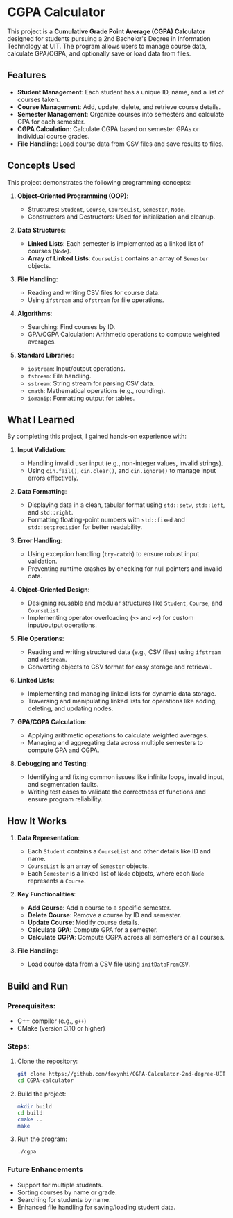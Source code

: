 # CGPA Calculator

This project is a **Cumulative Grade Point Average (CGPA) Calculator** designed for students pursuing a 2nd Bachelor's Degree in Information Technology at UIT. The program allows users to manage course data, calculate GPA/CGPA, and optionally save or load data from files.
## Features

- **Student Management**: Each student has a unique ID, name, and a list of courses taken.
- **Course Management**: Add, update, delete, and retrieve course details.
- **Semester Management**: Organize courses into semesters and calculate GPA for each semester.
- **CGPA Calculation**: Calculate CGPA based on semester GPAs or individual course grades.
- **File Handling**: Load course data from CSV files and save results to files.
## Concepts Used

This project demonstrates the following programming concepts:

1. **Object-Oriented Programming (OOP)**:
   - Structures: `Student`, `Course`, `CourseList`, `Semester`, `Node`.
   - Constructors and Destructors: Used for initialization and cleanup.

2. **Data Structures**:
   - **Linked Lists**: Each semester is implemented as a linked list of courses (`Node`).
   - **Array of Linked Lists**: `CourseList` contains an array of `Semester` objects.

3. **File Handling**:
   - Reading and writing CSV files for course data.
   - Using `ifstream` and `ofstream` for file operations.

4. **Algorithms**:
   - Searching: Find courses by ID.
   - GPA/CGPA Calculation: Arithmetic operations to compute weighted averages.

5. **Standard Libraries**:
   - `iostream`: Input/output operations.
   - `fstream`: File handling.
   - `sstream`: String stream for parsing CSV data.
   - `cmath`: Mathematical operations (e.g., rounding).
   - `iomanip`: Formatting output for tables.

## What I Learned

By completing this project, I gained hands-on experience with:

1. **Input Validation**:
   - Handling invalid user input (e.g., non-integer values, invalid strings).
   - Using `cin.fail()`, `cin.clear()`, and `cin.ignore()` to manage input errors effectively.

2. **Data Formatting**:
   - Displaying data in a clean, tabular format using `std::setw`, `std::left`, and `std::right`.
   - Formatting floating-point numbers with `std::fixed` and `std::setprecision` for better readability.

3. **Error Handling**:
   - Using exception handling (`try-catch`) to ensure robust input validation.
   - Preventing runtime crashes by checking for null pointers and invalid data.

4. **Object-Oriented Design**:
   - Designing reusable and modular structures like `Student`, `Course`, and `CourseList`.
   - Implementing operator overloading (`>>` and `<<`) for custom input/output operations.

5. **File Operations**:
   - Reading and writing structured data (e.g., CSV files) using `ifstream` and `ofstream`.
   - Converting objects to CSV format for easy storage and retrieval.

6. **Linked Lists**:
   - Implementing and managing linked lists for dynamic data storage.
   - Traversing and manipulating linked lists for operations like adding, deleting, and updating nodes.

7. **GPA/CGPA Calculation**:
   - Applying arithmetic operations to calculate weighted averages.
   - Managing and aggregating data across multiple semesters to compute GPA and CGPA.

8. **Debugging and Testing**:
   - Identifying and fixing common issues like infinite loops, invalid input, and segmentation faults.
   - Writing test cases to validate the correctness of functions and ensure program reliability.

## How It Works

1. **Data Representation**:
   - Each `Student` contains a `CourseList` and other details like ID and name.
   - `CourseList` is an array of `Semester` objects.
   - Each `Semester` is a linked list of `Node` objects, where each `Node` represents a `Course`.

2. **Key Functionalities**:
   - **Add Course**: Add a course to a specific semester.
   - **Delete Course**: Remove a course by ID and semester.
   - **Update Course**: Modify course details.
   - **Calculate GPA**: Compute GPA for a semester.
   - **Calculate CGPA**: Compute CGPA across all semesters or all courses.

3. **File Handling**:
   - Load course data from a CSV file using `initDataFromCSV`.


## Build and Run

### Prerequisites:
- C++ compiler (e.g., `g++`)
- CMake (version 3.10 or higher)

### Steps:
1. Clone the repository:
   ```bash
   git clone https://github.com/foxynhi/CGPA-Calculator-2nd-degree-UIT
   cd CGPA-calculator
   ```
2. Build the project:
   ```bash
   mkdir build
   cd build
   cmake ..
   make
   ```
3. Run the program:
   ```bash
   ./cgpa
   ```

### Future Enhancements
   - Support for multiple students.
   - Sorting courses by name or grade.
   - Searching for students by name.
   - Enhanced file handling for saving/loading student data.